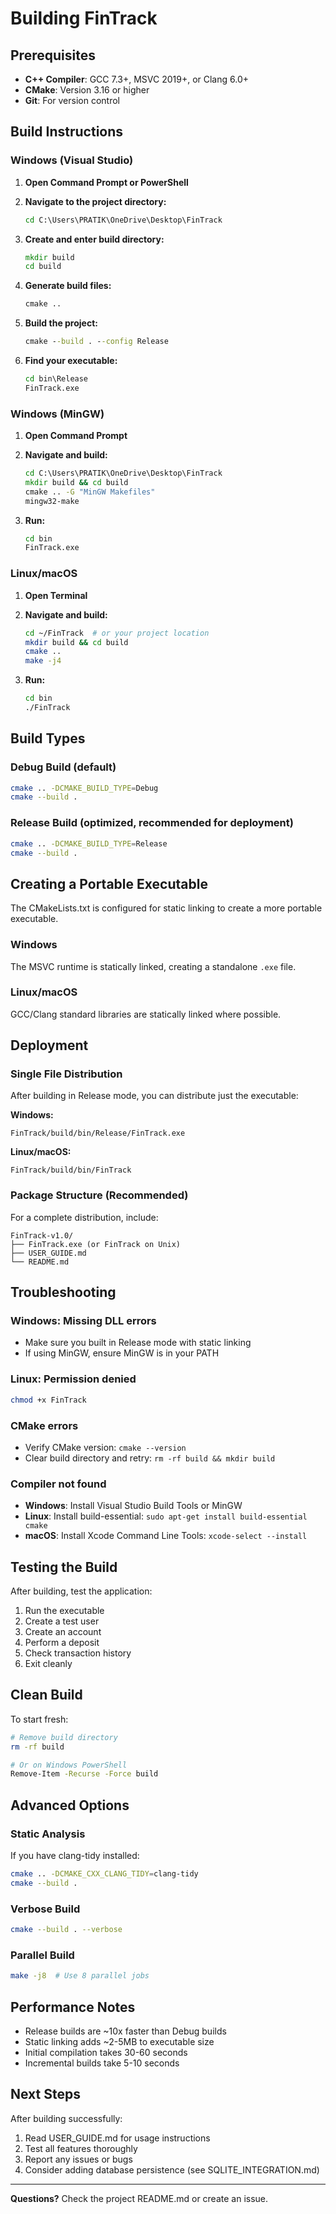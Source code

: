 # Building FinTrack

## Prerequisites

- **C++ Compiler**: GCC 7.3+, MSVC 2019+, or Clang 6.0+
- **CMake**: Version 3.16 or higher
- **Git**: For version control

## Build Instructions

### Windows (Visual Studio)

1. **Open Command Prompt or PowerShell**

2. **Navigate to the project directory:**
   ```cmd
   cd C:\Users\PRATIK\OneDrive\Desktop\FinTrack
   ```

3. **Create and enter build directory:**
   ```cmd
   mkdir build
   cd build
   ```

4. **Generate build files:**
   ```cmd
   cmake ..
   ```

5. **Build the project:**
   ```cmd
   cmake --build . --config Release
   ```

6. **Find your executable:**
   ```cmd
   cd bin\Release
   FinTrack.exe
   ```

### Windows (MinGW)

1. **Open Command Prompt**

2. **Navigate and build:**
   ```cmd
   cd C:\Users\PRATIK\OneDrive\Desktop\FinTrack
   mkdir build && cd build
   cmake .. -G "MinGW Makefiles"
   mingw32-make
   ```

3. **Run:**
   ```cmd
   cd bin
   FinTrack.exe
   ```

### Linux/macOS

1. **Open Terminal**

2. **Navigate and build:**
   ```bash
   cd ~/FinTrack  # or your project location
   mkdir build && cd build
   cmake ..
   make -j4
   ```

3. **Run:**
   ```bash
   cd bin
   ./FinTrack
   ```

## Build Types

### Debug Build (default)
```bash
cmake .. -DCMAKE_BUILD_TYPE=Debug
cmake --build .
```

### Release Build (optimized, recommended for deployment)
```bash
cmake .. -DCMAKE_BUILD_TYPE=Release
cmake --build .
```

## Creating a Portable Executable

The CMakeLists.txt is configured for static linking to create a more portable executable.

### Windows
The MSVC runtime is statically linked, creating a standalone `.exe` file.

### Linux/macOS
GCC/Clang standard libraries are statically linked where possible.

## Deployment

### Single File Distribution

After building in Release mode, you can distribute just the executable:

**Windows:**
```
FinTrack/build/bin/Release/FinTrack.exe
```

**Linux/macOS:**
```
FinTrack/build/bin/FinTrack
```

### Package Structure (Recommended)

For a complete distribution, include:

```
FinTrack-v1.0/
├── FinTrack.exe (or FinTrack on Unix)
├── USER_GUIDE.md
└── README.md
```

## Troubleshooting

### Windows: Missing DLL errors
- Make sure you built in Release mode with static linking
- If using MinGW, ensure MinGW is in your PATH

### Linux: Permission denied
```bash
chmod +x FinTrack
```

### CMake errors
- Verify CMake version: `cmake --version`
- Clear build directory and retry: `rm -rf build && mkdir build`

### Compiler not found
- **Windows**: Install Visual Studio Build Tools or MinGW
- **Linux**: Install build-essential: `sudo apt-get install build-essential cmake`
- **macOS**: Install Xcode Command Line Tools: `xcode-select --install`

## Testing the Build

After building, test the application:

1. Run the executable
2. Create a test user
3. Create an account
4. Perform a deposit
5. Check transaction history
6. Exit cleanly

## Clean Build

To start fresh:

```bash
# Remove build directory
rm -rf build

# Or on Windows PowerShell
Remove-Item -Recurse -Force build
```

## Advanced Options

### Static Analysis
If you have clang-tidy installed:
```bash
cmake .. -DCMAKE_CXX_CLANG_TIDY=clang-tidy
cmake --build .
```

### Verbose Build
```bash
cmake --build . --verbose
```

### Parallel Build
```bash
make -j8  # Use 8 parallel jobs
```

## Performance Notes

- Release builds are ~10x faster than Debug builds
- Static linking adds ~2-5MB to executable size
- Initial compilation takes 30-60 seconds
- Incremental builds take 5-10 seconds

## Next Steps

After building successfully:
1. Read USER_GUIDE.md for usage instructions
2. Test all features thoroughly
3. Report any issues or bugs
4. Consider adding database persistence (see SQLITE_INTEGRATION.md)

---

**Questions?** Check the project README.md or create an issue.

